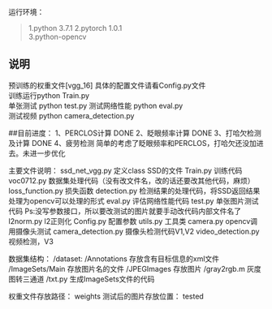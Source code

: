 运行环境：  
>1.python 3.7.1
>2.pytorch 1.0.1  
>3.python-opencv  
  
## 说明  
预训练的权重文件[vgg_16]
具体的配置文件请看Config.py文件  
训练运行python Train.py  
单张测试 python test.py
测试网络性能 python eval.py   
测试视频 python camera_detection.py

##目前进度：
1、PERCLOS计算			DONE
2、眨眼频率计算			DONE
3、打哈欠检测及计算		DONE
4、疲劳检测				简单的考虑了眨眼频率和PERCLOS，打哈欠还没加进去。未进一步优化


主要文件说明：
ssd_net_vgg.py			定义class SSD的文件
Train.py 				训练代码
voc0712.py				数据集处理代码（没有改文件名，改的话还要改其他代码，麻烦）
loss_function.py		损失函数
detection.py			检测结果的处理代码，将SSD返回结果处理为opencv可以处理的形式
eval.py					评估网络性能代码
test.py					单张图片测试代码   Ps:没写参数接口，所以要改测试的图片就要手动改代码内部文件名了
l2norm.py				l2正则化
Config.py				配置参数
utils.py				工具类
camera.py				opencv调用摄像头测试
camera_detection.py		摄像头检测代码V1,V2
video_detection.py		视频检测，V3

数据集结构：
/dataset:
	/Annotations		存放含有目标信息的xml文件
	/ImageSets/Main		存放图片名的文件
	/JPEGImages			存放图片
	/gray2rgb.m			灰度图转三通道
	/txt.py				生成ImageSets文件的代码

权重文件存放路径：
weights
测试后的图片存放位置：
tested

	



